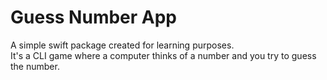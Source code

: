 # Guess Number App

A simple swift package created for learning purposes.\
It's a CLI game where a computer thinks of a number and you try to guess the number.
